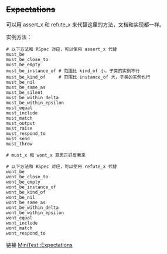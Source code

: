 ## ~~Expectations~~

可以用 assert_x 和 refute_x 来代替这里的方法，文档和实现都一样。

实例方法：

```
# 以下方法和 RSpec 对应，可以使用 assert_x 代替
must_be
must_be_close_to
must_be_empty
must_be_instance_of # 范围比 kind_of 小，子类的实例不行
must_be_kind_of     # 范围比 instance_of 大，子类的实例也行
must_be_nil
must_be_same_as
must_be_silent
must_be_within_delta
must_be_within_epsilon
must_equal
must_include
must_match
must_output
must_raise
must_respond_to
must_send
must_throw

# must_x 和 wont_x 意思正好反着来

# 以下方法和 RSpec 对应，可以使用 refute_x 代替
wont_be
wont_be_close_to
wont_be_empty
wont_be_instance_of
wont_be_kind_of
wont_be_nil
wont_be_same_as
wont_be_within_delta
wont_be_within_epsilon
wont_equal
wont_include
wont_match
wont_respond_to
```

链接 [MiniTest::Expectations](http://www.ruby-doc.org/stdlib-2.1.2/libdoc/minitest/rdoc/MiniTest/Expectations.html)
